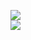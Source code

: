 [![](https://img.shields.io/badge/Made%20With-Github%20Spray-lightgrey.svg?style=for-the-badge&logo=github)](https://github.com/Annihil/github-spray#21170)  
[![](https://i.imgur.com/2DrTn0Z.gif)](https://github.com/Annihil/github-spray)